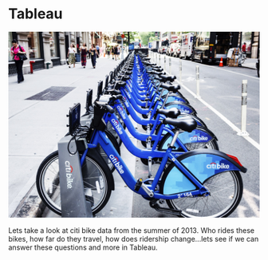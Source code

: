 # Tableau

![](images/Citibikes.jpg)

Lets take a look at citi bike data from the summer of 2013.  Who rides these bikes, how far do they
travel, how does ridership change...lets see if we can answer these questions and more in Tableau.